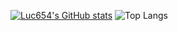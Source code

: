 [![Luc654's GitHub stats](https://github-readme-stats.vercel.app/api?username=luc654&card_width=450&show_icons=true&title_color=2f81f7&text_color=e6edf3&icon_color=2f81f7&border_color=0d1117&bg_color=0d1117)](https://github.com/anuraghazra/github-readme-stats)
![Top Langs](https://github-readme-stats.vercel.app/api/top-langs/?username=luc654&card_width=450&title_color=2f81f7&text_color=e6edf3&icon_color=2f81f7&border_color=0d1117&bg_color=0d1117)

